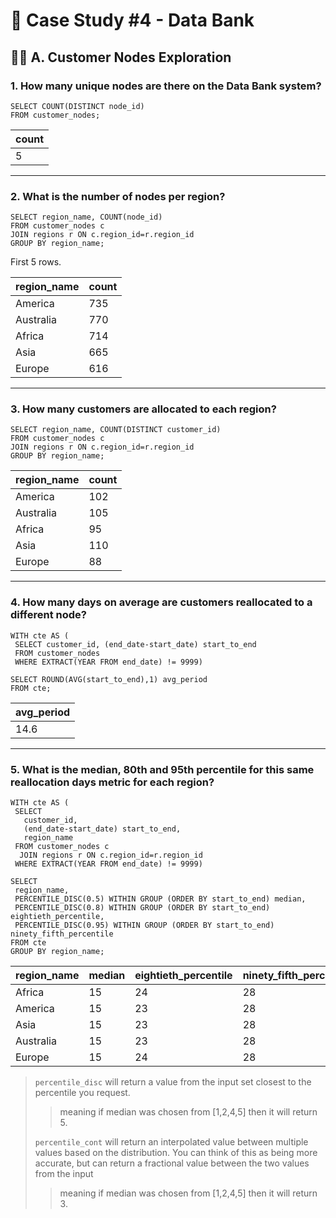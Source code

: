 # 🏦 Case Study #4 - Data Bank
## 👩‍💻 A. Customer Nodes Exploration
### 1. How many unique nodes are there on the Data Bank system?

```TSQL
SELECT COUNT(DISTINCT node_id)
FROM customer_nodes;
```

| count | 
|-------------|
| 5  	           | 

---

### 2. What is the number of nodes per region?

```TSQL
SELECT region_name, COUNT(node_id)
FROM customer_nodes c
JOIN regions r ON c.region_id=r.region_id
GROUP BY region_name;
```

First 5 rows.

| region_name | count |
|----------------|----------------|
| America              | 735             |
| Australia              | 770             |
| Africa              | 714             |
| Asia              | 665             |
| Europe              | 616             |

---

### 3. How many customers are allocated to each region?

```TSQL
SELECT region_name, COUNT(DISTINCT customer_id)
FROM customer_nodes c
JOIN regions r ON c.region_id=r.region_id
GROUP BY region_name;
```

| region_name | count |
|----------------|----------------|
| America              | 102             |
| Australia              | 105             |
| Africa              | 95             |
| Asia              | 110             |
| Europe              | 88             |

---

### 4. How many days on average are customers reallocated to a different node?

```TSQL
WITH cte AS (
 SELECT customer_id, (end_date-start_date) start_to_end
 FROM customer_nodes
 WHERE EXTRACT(YEAR FROM end_date) != 9999)
 
SELECT ROUND(AVG(start_to_end),1) avg_period
FROM cte;
```

| avg_period     | 
|---------------|
| 14.6        |

---

### 5. What is the median, 80th and 95th percentile for this same reallocation days metric for each region?

```TSQL
WITH cte AS (
 SELECT 
   customer_id, 
   (end_date-start_date) start_to_end,
   region_name
 FROM customer_nodes c
  JOIN regions r ON c.region_id=r.region_id
 WHERE EXTRACT(YEAR FROM end_date) != 9999)
 
SELECT
 region_name,
 PERCENTILE_DISC(0.5) WITHIN GROUP (ORDER BY start_to_end) median,
 PERCENTILE_DISC(0.8) WITHIN GROUP (ORDER BY start_to_end) eightieth_percentile,
 PERCENTILE_DISC(0.95) WITHIN GROUP (ORDER BY start_to_end) ninety_fifth_percentile
FROM cte
GROUP BY region_name;
```

| region_name | median | eightieth_percentile | ninety_fifth_percentile |
|-------------|--------|----------------------|-------------------------|
| Africa      | 	15     | 24                   | 28                      |
| America     | 	15     | 23                   | 28                      |
| Asia        | 	15     | 23                   | 28                      |
| Australia   | 	15     | 23                   | 28                      |
| Europe      | 	15     | 24                   | 28                      |

> `percentile_disc` will return a value from the input set closest to the percentile you request.
>> meaning if median was chosen from [1,2,4,5] then it will return 5. 
>
> `percentile_cont` will return an interpolated value between multiple values based on the distribution. You can think of this as being more accurate, but can return a fractional value between the two values from the input
>> meaning if median was chosen from [1,2,4,5] then it will return 3. 
